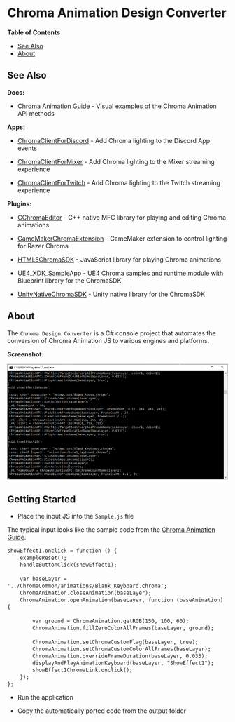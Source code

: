 # Chroma Animation Design Converter

**Table of Contents**

* [See Also](#see-also)
* [About](#about)

<a name="see-also"></a>
## See Also

**Docs:**

- [Chroma Animation Guide](http://chroma.razer.com/ChromaGuide/) - Visual examples of the Chroma Animation API methods

**Apps:**

- [ChromaClientForDiscord](https://github.com/tgraupmann/ChromaDiscordApp) - Add Chroma lighting to the Discord App events

- [ChromaClientForMixer](https://github.com/tgraupmann/ChromaClientForMixer) - Add Chroma lighting to the Mixer streaming experience

- [ChromaClientForTwitch](https://github.com/tgraupmann/ChromaTwitchExtension) - Add Chroma lighting to the Twitch streaming experience

**Plugins:**

- [CChromaEditor](https://github.com/RazerOfficial/CChromaEditor) - C++ native MFC library for playing and editing Chroma animations

- [GameMakerChromaExtension](https://github.com/RazerOfficial/GameMakerChromaExtension) - GameMaker extension to control lighting for Razer Chroma

- [HTML5ChromaSDK](https://github.com/RazerOfficial/HTML5ChromaSDK) - JavaScript library for playing Chroma animations

- [UE4_XDK_SampleApp](https://github.com/razerofficial/UE4_XDK_SampleApp) - UE4 Chroma samples and runtime module with Blueprint library for the ChromaSDK

- [UnityNativeChromaSDK](https://github.com/RazerOfficial/UnityNativeChromaSDK) - Unity native library for the ChromaSDK

<a name="about"></a>
## About

The `Chroma Design Converter` is a C# console project that automates the conversion of Chroma Animation JS to various engines and platforms.

**Screenshot:**

![image_1](/images/image_1.png)

## Getting Started ##

* Place the input JS into the `Sample.js` file

The typical input looks like the sample code from the [Chroma Animation Guide](http://chroma.razer.com/ChromaGuide/).

```
showEffect1.onclick = function () {
    exampleReset();
    handleButtonClick(showEffect1);

    var baseLayer = '../ChromaCommon/animations/Blank_Keyboard.chroma';
    ChromaAnimation.closeAnimation(baseLayer);
    ChromaAnimation.openAnimation(baseLayer, function (baseAnimation) {

        var ground = ChromaAnimation.getRGB(150, 100, 60);
        ChromaAnimation.fillZeroColorAllFrames(baseLayer, ground);

        ChromaAnimation.setChromaCustomFlag(baseLayer, true);
        ChromaAnimation.setChromaCustomColorAllFrames(baseLayer);
        ChromaAnimation.overrideFrameDuration(baseLayer, 0.033);
        displayAndPlayAnimationKeyboard(baseLayer, "ShowEffect1");
        showEffect1ChromaLink.onclick();
    });
};
```

* Run the application

* Copy the automatically ported code from the output folder
